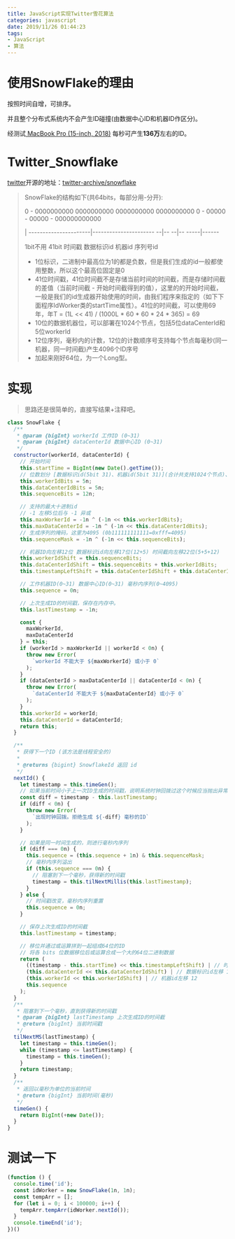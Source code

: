 ```yaml
---
title: JavaScript实现Twitter雪花算法
categories: javascript
date: 2019/11/26 01:44:23
tags:
- JavaScript
- 算法
---
```


# 使用SnowFlake的理由

按照时间自增，可排序。

并且整个分布式系统内不会产生ID碰撞(由数据中心ID和机器ID作区分)。

经测试[ MacBook Pro (15-inch, 2018)](https://support.apple.com/kb/SP776?locale=zh_CN) 每秒可产生**136万**左右的ID。



# Twitter_Snowflake

[twitter](https://twitter.com/)开源的地址：[twitter-archive/snowflake](https://github.com/twitter-archive/snowflake/tree/updated_deps)

>SnowFlake的结构如下(共64bits，每部分用-分开):
>
> 0 - 0000000000 0000000000 0000000000 0000000000 0 - 00000 - 00000 - 000000000000
>
> |   ----------------------|----------------------   --|--   --|--   -----|------
>
> 1bit不用                41bit 时间戳                  数据标识id 机器id     序列号id
>
> - 1位标识，二进制中最高位为1的都是负数，但是我们生成的id一般都使用整数，所以这个最高位固定是0
>- 41位时间戳，41位时间截不是存储当前时间的时间截，而是存储时间截的差值（当前时间截 - 开始时间截得到的值），这里的的开始时间截，一般是我们的id生成器开始使用的时间，由我们程序来指定的（如下下面程序IdWorker类的startTime属性）。41位的时间截，可以使用69年，年T = (1L << 41) / (1000L * 60 * 60 * 24 * 365) = 69
> - 10位的数据机器位，可以部署在1024个节点，包括5位dataCenterId和5位workerId
> - 12位序列，毫秒内的计数，12位的计数顺序号支持每个节点每毫秒(同一机器，同一时间截)产生4096个ID序号
> - 加起来刚好64位，为一个Long型。


<!--more-->


# 实现

> 思路还是很简单的，直接写结果+注释吧。




```javascript
class SnowFlake {
  /**
   * @param {bigInt} workerId 工作ID (0~31)
   * @param {bigInt} dataCenterId 数据中心ID (0~31)
   */
  constructor(workerId, dataCenterId) {
    // 开始时间
    this.startTime = BigInt(new Date().getTime());
    // 位数划分 [数据标识id(5bit 31)、机器id(5bit 31)](合计共支持1024个节点)、序列id(12bit 4095)
    this.workerIdBits = 5n;
    this.dataCenterIdBits = 5n;
    this.sequenceBits = 12n;

    // 支持的最大十进制id
    // -1 左移5位后与 -1 异或
    this.maxWorkerId = -1n ^ (-1n << this.workerIdBits);
    this.maxDataCenterId = -1n ^ (-1n << this.dataCenterIdBits);
    // 生成序列的掩码，这里为4095 (0b111111111111=0xfff=4095)
    this.sequenceMask = -1n ^ (-1n << this.sequenceBits);

    // 机器ID向左移12位 数据标识id向左移17位(12+5) 时间截向左移22位(5+5+12)
    this.workerIdShift = this.sequenceBits;
    this.dataCenterIdShift = this.sequenceBits + this.workerIdBits;
    this.timestampLeftShift = this.dataCenterIdShift + this.dataCenterIdBits;

    // 工作机器ID(0~31) 数据中心ID(0~31) 毫秒内序列(0~4095)
    this.sequence = 0n;

    // 上次生成ID的时间戳，保存在内存中。
    this.lastTimestamp = -1n;

    const {
      maxWorkerId,
      maxDataCenterId
    } = this;
    if (workerId > maxWorkerId || workerId < 0n) {
      throw new Error(
        `workerId 不能大于 ${maxWorkerId} 或小于 0`
      );
    }
    if (dataCenterId > maxDataCenterId || dataCenterId < 0n) {
      throw new Error(
        `dataCenterId 不能大于 ${maxDataCenterId} 或小于 0`
      );
    }
    this.workerId = workerId;
    this.dataCenterId = dataCenterId;
    return this;
  }

  /**
   * 获得下一个ID (该方法是线程安全的)
   *
   * @returns {bigint} SnowflakeId 返回 id
   */
  nextId() {
    let timestamp = this.timeGen();
    // 如果当前时间小于上一次ID生成的时间戳，说明系统时钟回拨过这个时候应当抛出异常
    const diff = timestamp - this.lastTimestamp;
    if (diff < 0n) {
      throw new Error(
        `出现时钟回拨。拒绝生成 ${-diff} 毫秒的ID`
      );
    }

    // 如果是同一时间生成的，则进行毫秒内序列
    if (diff === 0n) {
      this.sequence = (this.sequence + 1n) & this.sequenceMask;
      // 毫秒内序列溢出
      if (this.sequence === 0n) {
        // 阻塞到下一个毫秒，获得新的时间戳
        timestamp = this.tilNextMillis(this.lastTimestamp);
      }
    } else {
      // 时间戳改变，毫秒内序列重置
      this.sequence = 0n;
    }

    // 保存上次生成ID的时间截
    this.lastTimestamp = timestamp;

    // 移位并通过或运算拼到一起组成64位的ID
    // 将各 bits 位数据移位后或运算合成一个大的64位二进制数据
    return (
      ((timestamp - this.startTime) << this.timestampLeftShift) | // 时间数据左移22
      (this.dataCenterId << this.dataCenterIdShift) | // 数据标识id左移 17
      (this.workerId << this.workerIdShift) | // 机器id左移 12
      this.sequence
    );
  }
  /**
   * 阻塞到下一个毫秒，直到获得新的时间戳
   * @param {bigInt} lastTimestamp 上次生成ID的时间截
   * @return {bigInt} 当前时间戳
   */
  tilNextMS(lastTimestamp) {
    let timestamp = this.timeGen();
    while (timestamp <= lastTimestamp) {
      timestamp = this.timeGen();
    }
    return timestamp;
  }
  /**
   * 返回以毫秒为单位的当前时间
   * @return {bigInt} 当前时间(毫秒)
   */
  timeGen() {
    return BigInt(+new Date());
  }
}
```


# 测试一下

```javascript
(function () {
  console.time('id');
  const idWorker = new SnowFlake(1n, 1n);
  const tempArr = [];
  for (let i = 0; i < 100000; i++) {
    tempArr.tempArr(idWorker.nextId());
  }
  console.timeEnd('id');
})()
```
